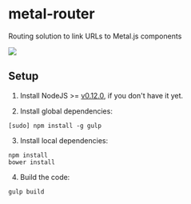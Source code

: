 # metal-router

Routing solution to link URLs to Metal.js components

![](https://raw.githubusercontent.com/metal/metal-router/master/demos/basic/img/sample.gif)

## Setup

1. Install NodeJS >= [v0.12.0](http://nodejs.org/dist/v0.12.0/), if you don't have it yet.

2. Install global dependencies:

  ```
  [sudo] npm install -g gulp
  ```

3. Install local dependencies:

  ```
  npm install
  bower install
  ```

4. Build the code:

  ```
  gulp build
  ```


